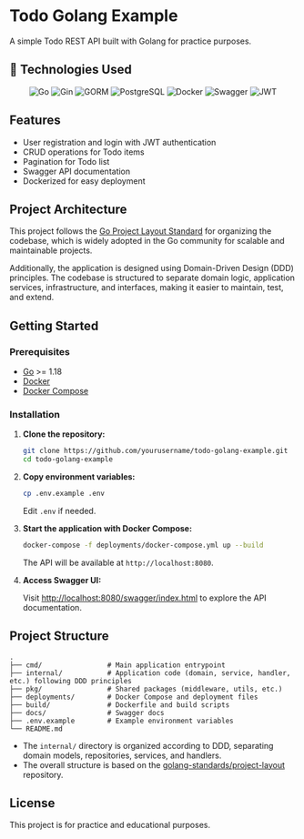 # Todo Golang Example

A simple Todo REST API built with Golang for practice purposes.

## 🚀 Technologies Used

<p align="center">
  <img src="https://img.shields.io/badge/Go-1.18+-00ADD8?logo=go&logoColor=white" alt="Go" />
  <img src="https://img.shields.io/badge/Gin-00B386?logo=gin&logoColor=white" alt="Gin" />
  <img src="https://img.shields.io/badge/GORM-FF7043?logo=go&logoColor=white" alt="GORM" />
  <img src="https://img.shields.io/badge/PostgreSQL-336791?logo=postgresql&logoColor=white" alt="PostgreSQL" />
  <img src="https://img.shields.io/badge/Docker-2496ED?logo=docker&logoColor=white" alt="Docker" />
  <img src="https://img.shields.io/badge/Swagger-85EA2D?logo=swagger&logoColor=white" alt="Swagger" />
  <img src="https://img.shields.io/badge/JWT-Auth-000000?logo=jsonwebtokens&logoColor=white" alt="JWT" />
</p>

## Features

- User registration and login with JWT authentication
- CRUD operations for Todo items
- Pagination for Todo list
- Swagger API documentation
- Dockerized for easy deployment

## Project Architecture

This project follows the [Go Project Layout Standard](https://github.com/golang-standards/project-layout) for organizing the codebase, which is widely adopted in the Go community for scalable and maintainable projects.

Additionally, the application is designed using Domain-Driven Design (DDD) principles. The codebase is structured to separate domain logic, application services, infrastructure, and interfaces, making it easier to maintain, test, and extend.

## Getting Started

### Prerequisites

- [Go](https://golang.org/) >= 1.18
- [Docker](https://www.docker.com/)
- [Docker Compose](https://docs.docker.com/compose/)

### Installation

1. **Clone the repository:**

   ```bash
   git clone https://github.com/yourusername/todo-golang-example.git
   cd todo-golang-example
   ```

2. **Copy environment variables:**

   ```bash
   cp .env.example .env
   ```

   Edit `.env` if needed.

3. **Start the application with Docker Compose:**

   ```bash
   docker-compose -f deployments/docker-compose.yml up --build
   ```

   The API will be available at `http://localhost:8080`.

4. **Access Swagger UI:**

   Visit [http://localhost:8080/swagger/index.html](http://localhost:8080/swagger/index.html) to explore the API documentation.

## Project Structure

```
.
├── cmd/                # Main application entrypoint
├── internal/           # Application code (domain, service, handler, etc.) following DDD principles
├── pkg/                # Shared packages (middleware, utils, etc.)
├── deployments/        # Docker Compose and deployment files
├── build/              # Dockerfile and build scripts
├── docs/               # Swagger docs
├── .env.example        # Example environment variables
└── README.md
```

- The `internal/` directory is organized according to DDD, separating domain models, repositories, services, and handlers.
- The overall structure is based on the [golang-standards/project-layout](https://github.com/golang-standards/project-layout) repository.

## License

This project is for practice and educational purposes.
